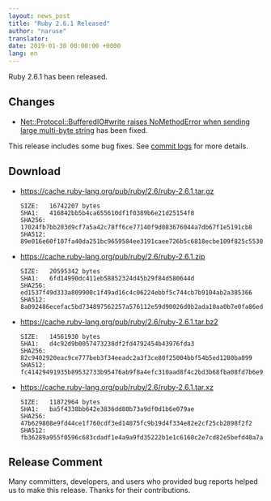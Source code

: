 ```yaml
---
layout: news_post
title: "Ruby 2.6.1 Released"
author: "naruse"
translator:
date: 2019-01-30 00:00:00 +0000
lang: en
---
```


Ruby 2.6.1 has been released.

## Changes

* [Net::Protocol::BufferedIO#write raises NoMethodError when sending large multi-byte string](https://bugs.ruby-lang.org/issues/15468) has been fixed.

This release includes some bug fixes.
See [commit logs](https://github.com/ruby/ruby/compare/v2_6_0...v2_6_1) for more details.

## Download

* <https://cache.ruby-lang.org/pub/ruby/2.6/ruby-2.6.1.tar.gz>

      SIZE:   16742207 bytes
      SHA1:   416842bb5b4ca655610df1f0389b6e21d25154f8
      SHA256: 17024fb7bb203d9cf7a5a42c78ff6ce77140f9d083676044a7db67f1e5191cb8
      SHA512: 89e016e60f107fa40da251bc9659584ee3191caee726b5c6818ecbe109f825c553041a5dfda7e6d2889fcf587e63fb5d9fbe6cbdbdc4572e1123c302f0f1b881
* <https://cache.ruby-lang.org/pub/ruby/2.6/ruby-2.6.1.zip>

      SIZE:   20595342 bytes
      SHA1:   6fd14990dc411eb58852324d45b29f84d580644d
      SHA256: ed1537f49d333a809900c1f49ad16c4c06224ebbf5c744cb7b9104ab2a385366
      SHA512: 8a092486ecefac5bd734897562257a576112e59d90026d0b2ada10aa0b7e0fa86ed1cd803c6254eaa21b19ba36502d9ac268eae6f5714a6eca01904117ab0da6
* <https://cache.ruby-lang.org/pub/ruby/2.6/ruby-2.6.1.tar.bz2>

      SIZE:   14561930 bytes
      SHA1:   d4c92d9b0057473238df2fd4792454b43976fda3
      SHA256: 82c9402920eac9ce777beb3f34eeadc2a3f3ce80f25004bbf54b5ed1280ba099
      SHA512: fc41429491935b89532733b95476ab9f8a4efc310aad8f4c2bd3b68fba08fd7b6e9ac84c6c88ca892022d1ba76435295f3299ea466f9b5453c07d41cb539af59
* <https://cache.ruby-lang.org/pub/ruby/2.6/ruby-2.6.1.tar.xz>

      SIZE:   11872964 bytes
      SHA1:   ba5f4338bb642e3836dd80b73a9df0d1b6e079ae
      SHA256: 47b629808e9fd44ce1f760cdf3ed14875fc9b19d4f334e82e2cf25cb2898f2f2
      SHA512: fb36289a955f0596c683cdadf1e4a9a9fd35222b1e1c6160c2e7cd82e5befd40a7aa4361e55f7a8f83c06ee899ec493821c7db34a60c4ac3bca0e874d33ef1a9

## Release Comment

Many committers, developers, and users who provided bug reports helped
us to make this release.
Thanks for their contributions.
